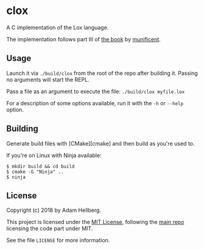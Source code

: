 # clox
A C implementation of the Lox language.

The implementation follows part III of [the book][book] by [munificent][].

## Usage

Launch it via `./build/clox` from the root of the repo after building it. Passing no arguments will start the REPL.

Pass a file as an argument to execute the file: `./build/clox myfile.lox`

For a description of some options available, run it with the `-h` or `--help` option.

## Building

Generate build files with [CMake][cmake] and then build as you're used to.

If you're on Linux with Ninja available:

```
$ mkdir build && cd build
$ cmake -G "Ninja" ..
$ ninja
```

## License

Copyright (c) 2018 by Adam Hellberg.

This project is licensed under the [MIT License][mit], following the [main repo][main] licensing the code part under MIT.

See the file `LICENSE` for more information.

[book]: http://www.craftinginterpreters.com/
[munificent]: https://github.com/munificent
[mit]: https://opensource.org/licenses/MIT
[main]: https://github.com/munificent/craftinginterpreters
